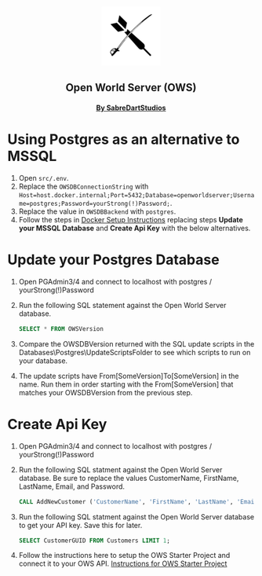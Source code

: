 <p align="center">
    <br>
    <img src="img/Logo512pxWhite.png" alt="SabreDartStudios" width="120">
    <h2 align="center">Open World Server (OWS)</h2>
    <h4 align="center"><a href="http://www.sabredartstudios.com/">By SabreDartStudios</a></h4>
</p>

# Using Postgres as an alternative to MSSQL

1. Open `src/.env`.
2. Replace the `OWSDBConnectionString` with `Host=host.docker.internal;Port=5432;Database=openworldserver;Username=postgres;Password=yourStrong(!)Password;`.
3. Replace the value in `OWSDBBackend` with `postgres`.
4. Follow the steps in [Docker Setup Instructions](DOCKER.md) replacing steps **Update your MSSQL Database** and **Create Api Key** with the below alternatives.

# Update your Postgres Database
1. Open PGAdmin3/4 and connect to localhost with postgres / yourStrong(!)Password
2. Run the following SQL statement against the Open World Server database.

    ```sql
    SELECT * FROM OWSVersion
    ```
3. Compare the OWSDBVersion returned with the SQL update scripts in the Databases\Postgres\UpdateScriptsFolder to see which scripts to run on your database.
4. The update scripts have From[SomeVersion]To[SomeVersion] in the name.  Run them in order starting with the From[SomeVersion] that matches your OWSDBVersion from the previous step.

# Create Api Key
1. Open PGAdmin3/4 and connect to localhost with postgres / yourStrong(!)Password
2. Run the following SQL statment against the Open World Server database.  Be sure to replace the values CustomerName, FirstName, LastName, Email, and Password.

    ```sql
    CALL AddNewCustomer ('CustomerName', 'FirstName', 'LastName', 'Email', 'Password');
    ```
3. Run the following SQL statment against the Open World Server database to get your API key.  Save this for later.

    ```sql
    SELECT CustomerGUID FROM Customers LIMIT 1;
    ```
4. Follow the instructions here to setup the OWS Starter Project and connect it to your OWS API.  [Instructions for OWS Starter Project](http://rpgwebapi.sabredartstudios.com/Docs/Install)
